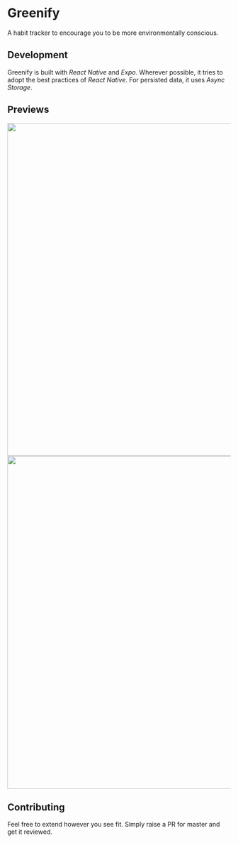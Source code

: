 # Greenify

A habit tracker to encourage you to be more environmentally conscious.

## Development

Greenify is built with _React Native_ and _Expo_. Wherever possible, it tries to adopt the best practices of _React Native_. For persisted data, it uses _Async Storage_.

## Previews

<img src="https://user-images.githubusercontent.com/39125172/73261654-a0a86a80-4220-11ea-8dd0-139bcb794178.png" height="750px" />
<br />
<img src="https://user-images.githubusercontent.com/39125172/73261713-bcac0c00-4220-11ea-8842-12dad23990ac.png" height="750px" />

## Contributing

Feel free to extend however you see fit. Simply raise a PR for master and get it reviewed.
